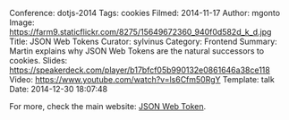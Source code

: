 Conference: dotjs-2014
Tags: cookies
Filmed: 2014-11-17
Author: mgonto
Image: https://farm9.staticflickr.com/8275/15649672360_940f0d582d_k_d.jpg
Title: JSON Web Tokens
Curator: sylvinus
Category: Frontend
Summary: Martin explains why JSON Web Tokens are the natural successors to cookies.
Slides: https://speakerdeck.com/player/b17bfcf05b990132e0861646a38ce118
Video: https://www.youtube.com/watch?v=ls6Cfm50RgY
Template: talk
Date: 2014-12-30 18:07:48

For more, check the main website: <a href="http://jwt.io/">JSON Web Token</a>.